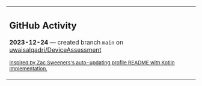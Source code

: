 <table><tr><td valign="top" width="100%">    

## GitHub Activity

**2023-12-24** — created branch `main` on [uwaisalqadri/DeviceAssessment](https://github.com/uwaisalqadri/DeviceAssessment)
                
<sub><a href="https://github.com/ZacSweers/ZacSweers/">Inspired by Zac Sweeners's auto-updating profile README with Kotlin Implementation.</a></sub>
        